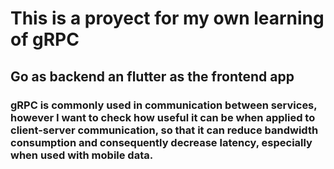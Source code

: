 # This is a proyect for my own learning of gRPC

## Go as backend an flutter as the frontend app

### gRPC is commonly used in communication between services, however I want to check how useful it can be when applied to client-server communication, so that it can reduce bandwidth consumption and consequently decrease latency, especially when used with mobile data.